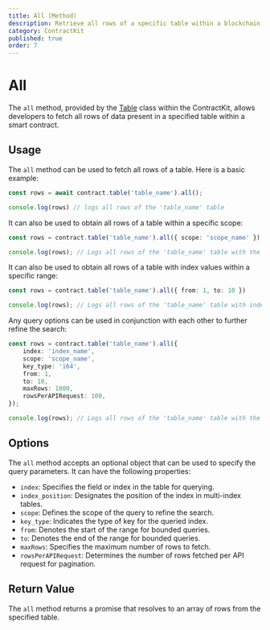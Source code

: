 ```yaml
---
title: All (Method)
description: Retrieve all rows of a specific table within a blockchain contract using the `all` method.
category: ContractKit
published: true
order: 7
---
```


# All

The `all` method, provided by the [Table](/docs/contract-kit/table) class within the ContractKit, allows developers to fetch all rows of data present in a specified table within a smart contract.

## Usage

The `all` method can be used to fetch all rows of a table. Here is a basic example:

```typescript
const rows = await contract.table('table_name').all();

console.log(rows) // logs all rows of the 'table_name' table
```

It can also be used to obtain all rows of a table within a specific scope:

```typescript
const rows = contract.table('table_name').all({ scope: 'scope_name' })

console.log(rows); // Logs all rows of the 'table_name' table with the 'scope_name' scope
```

It can also be used to obtain all rows of a table with index values within a specific range:

```typescript
const rows = contract.table('table_name').all({ from: 1, to: 10 })

console.log(rows); // Logs all rows of the 'table_name' table with index values between 1 and 10
```

Any query options can be used in conjunction with each other to further refine the search:

```typescript
const rows = contract.table('table_name').all({
    index: 'index_name',
    scope: 'scope_name',
    key_type: 'i64',
    from: 1,
    to: 10,
    maxRows: 1000,
    rowsPerAPIRequest: 100,
});

console.log(rows); // Logs all rows of the 'table_name' table with the defined query options
```

## Options

The `all` method accepts an optional object that can be used to specify the query parameters. It can have the following properties:

- `index`: Specifies the field or index in the table for querying.
- `index_position`: Designates the position of the index in multi-index tables.
- `scope`: Defines the scope of the query to refine the search.
- `key_type`: Indicates the type of key for the queried index.
- `from`: Denotes the start of the range for bounded queries.
- `to`: Denotes the end of the range for bounded queries.
- `maxRows`: Specifies the maximum number of rows to fetch.
- `rowsPerAPIRequest`: Determines the number of rows fetched per API request for pagination.

## Return Value

The `all` method returns a promise that resolves to an array of rows from the specified table.